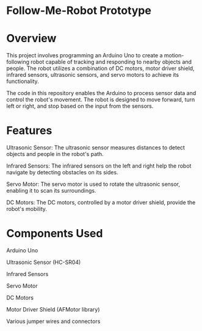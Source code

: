 # Follow-Me-Robot Prototype


# Overview
This project involves programming an Arduino Uno to create a motion-following robot capable of tracking and responding to nearby objects and people. The robot utilizes a combination of DC motors, motor driver shield, infrared sensors, ultrasonic sensors, and servo motors to achieve its functionality.

The code in this repository enables the Arduino to process sensor data and control the robot's movement. The robot is designed to move forward, turn left or right, and stop based on the input from the sensors.

# Features
Ultrasonic Sensor: The ultrasonic sensor measures distances to detect objects and people in the robot's path.

Infrared Sensors: The infrared sensors on the left and right help the robot navigate by detecting obstacles on its sides.

Servo Motor: The servo motor is used to rotate the ultrasonic sensor, enabling it to scan its surroundings.

DC Motors: The DC motors, controlled by a motor driver shield, provide the robot's mobility.
# Components Used
Arduino Uno

Ultrasonic Sensor (HC-SR04)

Infrared Sensors

Servo Motor

DC Motors

Motor Driver Shield (AFMotor library)

Various jumper wires and connectors
